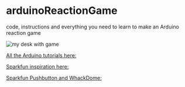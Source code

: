 # arduinoReactionGame
code, instructions and everything you need to learn to make an Arduino reaction game

![my desk with game](https://github.com/MsGotschi/arduinoReactionGame/IMG_20160622_155316.jpg "hello")

[All the Arduino tutorials here: ](https://www.arduino.cc/en/Tutorial/HomePage)

[Sparkfun inspiration here: ](https://learn.sparkfun.com/tutorials/reaction-timer)

[Sparkfun Pushbutton and WhackDome: ](https://www.sparkfun.com/products/9181)
